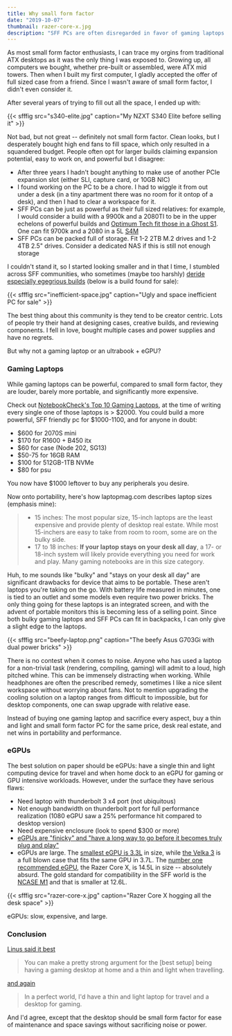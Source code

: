 ```yaml
---
title: Why small form factor
date: "2019-10-07"
thumbnail: razer-core-x.jpg
description: "SFF PCs are often disregarded in favor of gaming laptops or full sized ATX cases, but those alternatives have downsides where small form factor finds its niche: powerful, silent, and portable. Full sized ATX cases are space inefficient, bulky, and harder to work with, while gaming laptops are louder, barely more portable, and significantly more expensive. If exposed to SFF PCs, I believe more people would opt for them"
---
```


As most small form factor enthusiasts, I can trace my orgins from traditional ATX desktops as it was the only thing I was exposed to. Growing up, all computers we bought, whether pre-built or assembled, were ATX mid towers. Then when I built my first computer, I gladly accepted the offer of full sized case from a friend. Since I wasn't aware of small form factor, I didn't even consider it.

After several years of trying to fill out all the space, I ended up with:

{{< sfffig src="s340-elite.jpg" caption="My NZXT S340 Elite before selling it" >}}

Not bad, but not great -- definitely not small form factor. Clean looks, but I desperately bought high end fans to fill space, which only resulted in a squandered budget. People often opt for larger builds claiming expansion potential, easy to work on, and powerful but I disagree:

- After three years I hadn't bought anything to make use of another PCIe expansion slot (either SLI, capture card, or 10GB NIC)
- I found working on the PC to be a chore. I had to wiggle it from out under a desk (in a tiny apartment there was no room for it ontop of a desk), and then I had to clear a workspace for it.
- SFF PCs can be just as powerful as their full sized relatives: for example, I would consider a build with a 9900k and a 2080TI to be in the upper echelons of powerful builds and [Optimum Tech fit those in a Ghost S1](https://www.youtube.com/watch?v=H8RmWvrKhdY). One can fit 9700k and a 2080 in a 5L [S4M](https://nfc-systems.com/skyreach-4-mini)
- SFF PCs can be packed full of storage. Fit 1-2 2TB M.2 drives and 1-2 4TB 2.5" drives. Consider a dedicated NAS if this is still not enough storage

I couldn't stand it, so I started looking smaller and in that I time, I stumbled across SFF communities, who sometimes (maybe too harshly) [deride especially egegrious builds](https://smallformfactor.net/forum/threads/the-space-inefficiency-thread.471/) (below is a build found for sale):

{{< sfffig src="inefficient-space.jpg" caption="Ugly and space inefficient PC for sale" >}}

The best thing about this community is they tend to be creator centric. Lots of people try their hand at designing cases, creative builds, and reviewing components. I fell in love, bought multiple cases and power supplies and have no regrets.

But why not a gaming laptop or an ultrabook + eGPU?

### Gaming Laptops

While gaming laptops can be powerful, compared to small form factor, they are louder, barely more portable, and significantly more expensive.

Check out [NotebookCheck's Top 10 Gaming Laptops](https://www.notebookcheck.net/Notebookcheck-s-Top-10-Gaming-Notebooks.98628.0.html), at the time of writing every single one of those laptops is > $2000. You could build a more powerful, SFF friendly pc for $1000-1100, and for anyone in doubt:

- \$600 for 2070S mini
- \$170 for R1600 + B450 itx
- \$60 for case (Node 202, SG13)
- \$50-75 for 16GB RAM
- \$100 for 512GB-1TB NVMe
- \$80 for psu

You now have \$1000 leftover to buy any peripherals you desire.

Now onto portability, here's how laptopmag.com describes laptop sizes (emphasis mine):

> - 15 inches: The most popular size, 15-inch laptops are the least expensive and provide plenty of desktop real estate. While most 15-inchers are easy to take from room to room, some are on the bulky side.
> - 17 to 18 inches: **If your laptop stays on your desk all day**, a 17- or 18-inch system will likely provide everything you need for work and play. Many gaming notebooks are in this size category.

Huh, to me sounds like "bulky" and "stays on your desk all day" are significant drawbacks for device that aims to be portable. These aren't laptops you're taking on the go. With battery life measured in minutes, one is tied to an outlet and some models even require two power bricks. The only thing going for these laptops is an integrated screen, and with the advent of portable monitors this is becoming less of a selling point. Since both bulky gaming laptops and SFF PCs can fit in backpacks, I can only give a slight edge to the laptops.

{{< sfffig src="beefy-laptop.png" caption="The beefy Asus G703Gi with dual power bricks" >}}

There is no contest when it comes to noise. Anyone who has used a laptop for a non-trivial task (rendering, compiling, gaming) will admit to a loud, high pitched whine. This can be immensely distracting when working. While headphones are often the prescribed remedy, sometimes I like a nice silent workspace without worrying about fans. Not to mention upgrading the cooling solution on a laptop ranges from difficult to impossible, but for desktop components, one can swap upgrade with relative ease.

Instead of buying one gaming laptop and sacrifice every aspect, buy a thin and light and small form factor PC for the same price, desk real estate, and net wins in portability and performance.

### eGPUs

The best solution on paper should be eGPUs: have a single thin and light computing device for travel and when home dock to an eGPU for gaming or GPU intensive workloads. However, under the surface they have serious flaws:

- Need laptop with thunderbolt 3 x4 port (not ubiquitous)
- Not enough bandwidth on thunderbolt port for full performance realization (1080 eGPU saw a 25% performance hit compared to desktop version)
- Need expensive enclosure (look to spend \$300 or more)
- [eGPUs are "finicky" and "have a long way to go before it becomes truly plug and play"](https://www.notebookcheck.net/Aorus-RTX-2070-Gaming-Box-with-Dell-XPS-13-9380-Review.413819.0.html)
- eGPUs are large. The [smallest eGPU is 3.3L](https://www.gigabyte.com/us/Graphics-Card/GV-N2070IXEB-8GC#kf) in size, while [the Velka 3](https://www.velkase.com/products/velka-3) is a full blown case that fits the same GPU in 3.7L. The [number one recommended eGPU](https://egpu.io/best-egpu-buyers-guide/), the Razer Core X, is 14.5L in size -- absolutely absurd. The gold standard for compatibility in the SFF world is the [NCASE M1](https://www.sfflab.com/products/ncase_m1) and that is smaller at 12.6L.

{{< sfffig src="razer-core-x.jpg" caption="Razer Core X hogging all the desk space" >}}

eGPUs: slow, expensive, and large.

### Conclusion

[Linus said it best](https://www.youtube.com/watch?v=ivyYAv7wd8g)

> You can make a pretty strong argument for the [best setup] being having a gaming desktop at home and a thin and light when travelling.

[and again](https://youtu.be/SHOMc4XU8jM)

> In a perfect world, I'd have a thin and light laptop for travel and a desktop for gaming.

And I'd agree, except that the desktop should be small form factor for ease of maintenance and space savings without sacrificing noise or power.
